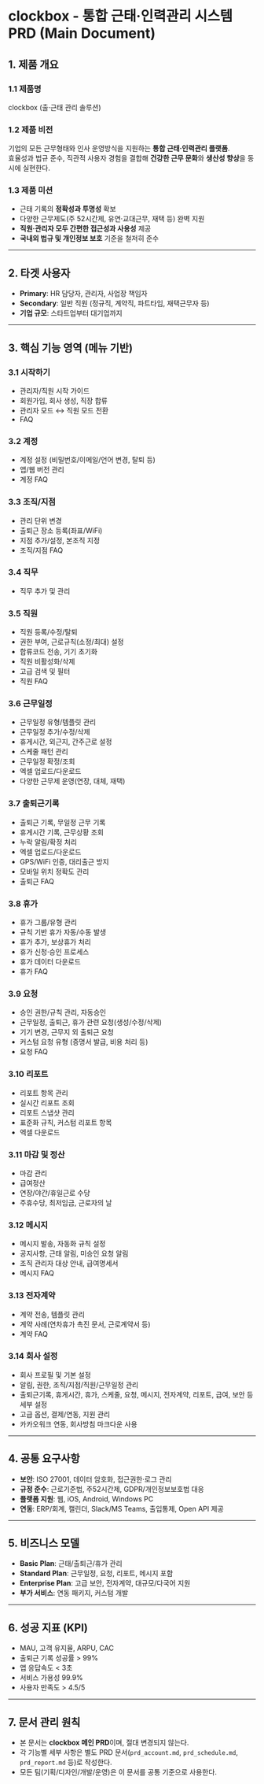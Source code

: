 # clockbox - 통합 근태·인력관리 시스템 PRD (Main Document)

## 1. 제품 개요
### 1.1 제품명
clockbox (출·근태 관리 솔루션)

### 1.2 제품 비전
기업의 모든 근무형태와 인사 운영방식을 지원하는 **통합 근태·인력관리 플랫폼**.  
효율성과 법규 준수, 직관적 사용자 경험을 결합해 **건강한 근무 문화**와 **생산성 향상**을 동시에 실현한다.

### 1.3 제품 미션
- 근태 기록의 **정확성과 투명성** 확보  
- 다양한 근무제도(주 52시간제, 유연·교대근무, 재택 등) 완벽 지원  
- **직원·관리자 모두 간편한 접근성과 사용성** 제공  
- **국내외 법규 및 개인정보 보호** 기준을 철저히 준수  

---

## 2. 타겟 사용자
- **Primary**: HR 담당자, 관리자, 사업장 책임자  
- **Secondary**: 일반 직원 (정규직, 계약직, 파트타임, 재택근무자 등)  
- **기업 규모**: 스타트업부터 대기업까지  

---

## 3. 핵심 기능 영역 (메뉴 기반)

### 3.1 시작하기
- 관리자/직원 시작 가이드  
- 회원가입, 회사 생성, 직장 합류  
- 관리자 모드 ↔ 직원 모드 전환  
- FAQ  

### 3.2 계정
- 계정 설정 (비밀번호/이메일/언어 변경, 탈퇴 등)  
- 앱/웹 버전 관리  
- 계정 FAQ  

### 3.3 조직/지점
- 관리 단위 변경  
- 출퇴근 장소 등록(좌표/WiFi)  
- 지점 추가/설정, 본조직 지정  
- 조직/지점 FAQ  

### 3.4 직무
- 직무 추가 및 관리  

### 3.5 직원
- 직원 등록/수정/탈퇴  
- 권한 부여, 근로규칙(소정/최대) 설정  
- 합류코드 전송, 기기 초기화  
- 직원 비활성화/삭제  
- 고급 검색 및 필터  
- 직원 FAQ  

### 3.6 근무일정
- 근무일정 유형/템플릿 관리  
- 근무일정 추가/수정/삭제  
- 휴게시간, 외근지, 간주근로 설정  
- 스케줄 패턴 관리  
- 근무일정 확정/조회  
- 엑셀 업로드/다운로드  
- 다양한 근무제 운영(연장, 대체, 재택)  

### 3.7 출퇴근기록
- 출퇴근 기록, 무일정 근무 기록  
- 휴게시간 기록, 근무상황 조회  
- 누락 알림/확정 처리  
- 엑셀 업로드/다운로드  
- GPS/WiFi 인증, 대리출근 방지  
- 모바일 위치 정확도 관리  
- 출퇴근 FAQ  

### 3.8 휴가
- 휴가 그룹/유형 관리  
- 규칙 기반 휴가 자동/수동 발생  
- 휴가 추가, 보상휴가 처리  
- 휴가 신청·승인 프로세스  
- 휴가 데이터 다운로드  
- 휴가 FAQ  

### 3.9 요청
- 승인 권한/규칙 관리, 자동승인  
- 근무일정, 출퇴근, 휴가 관련 요청(생성/수정/삭제)  
- 기기 변경, 근무지 외 출퇴근 요청  
- 커스텀 요청 유형 (증명서 발급, 비용 처리 등)  
- 요청 FAQ  

### 3.10 리포트
- 리포트 항목 관리  
- 실시간 리포트 조회  
- 리포트 스냅샷 관리  
- 표준화 규칙, 커스텀 리포트 항목  
- 엑셀 다운로드  

### 3.11 마감 및 정산
- 마감 관리  
- 급여정산  
- 연장/야간/휴일근로 수당  
- 주휴수당, 최저임금, 근로자의 날  

### 3.12 메시지
- 메시지 발송, 자동화 규칙 설정  
- 공지사항, 근태 알림, 미승인 요청 알림  
- 조직 관리자 대상 안내, 급여명세서  
- 메시지 FAQ  

### 3.13 전자계약
- 계약 전송, 템플릿 관리  
- 계약 사례(연차휴가 촉진 문서, 근로계약서 등)  
- 계약 FAQ  

### 3.14 회사 설정
- 회사 프로필 및 기본 설정  
- 알림, 권한, 조직/지점/직원/근무일정 관리  
- 출퇴근기록, 휴게시간, 휴가, 스케줄, 요청, 메시지, 전자계약, 리포트, 급여, 보안 등 세부 설정  
- 고급 옵션, 결제/연동, 지원 관리  
- 카카오워크 연동, 회사방침 마크다운 사용  

---

## 4. 공통 요구사항
- **보안**: ISO 27001, 데이터 암호화, 접근권한·로그 관리  
- **규정 준수**: 근로기준법, 주52시간제, GDPR/개인정보보호법 대응  
- **플랫폼 지원**: 웹, iOS, Android, Windows PC  
- **연동**: ERP/회계, 캘린더, Slack/MS Teams, 출입통제, Open API 제공  

---

## 5. 비즈니스 모델
- **Basic Plan**: 근태/출퇴근/휴가 관리  
- **Standard Plan**: 근무일정, 요청, 리포트, 메시지 포함  
- **Enterprise Plan**: 고급 보안, 전자계약, 대규모/다국어 지원  
- **부가 서비스**: 연동 패키지, 커스텀 개발  

---

## 6. 성공 지표 (KPI)
- MAU, 고객 유지율, ARPU, CAC  
- 출퇴근 기록 성공률 > 99%  
- 앱 응답속도 < 3초  
- 서비스 가용성 99.9%  
- 사용자 만족도 > 4.5/5  

---

## 7. 문서 관리 원칙
- 본 문서는 **clockbox 메인 PRD**이며, 절대 변경되지 않는다.  
- 각 기능별 세부 사항은 별도 PRD 문서(`prd_account.md`, `prd_schedule.md`, `prd_report.md` 등)로 작성한다.  
- 모든 팀(기획/디자인/개발/운영)은 이 문서를 공통 기준으로 사용한다.  
